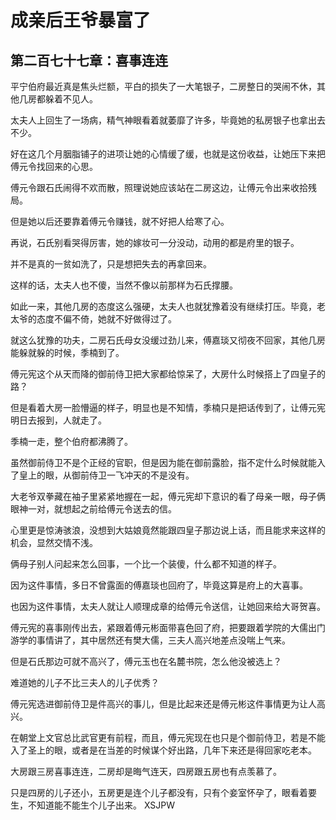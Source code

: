 # 成亲后王爷暴富了 
 ## 第二百七十七章：喜事连连
  平宁伯府最近真是焦头烂额，平白的损失了一大笔银子，二房整日的哭闹不休，其他几房都躲着不见人。  
  
 太夫人上回生了一场病，精气神眼看着就萎靡了许多，毕竟她的私房银子也拿出去不少。  
  
 好在这几个月胭脂铺子的进项让她的心情缓了缓，也就是这份收益，让她压下来把傅元令找回来的心思。  
  
 傅元令跟石氏闹得不欢而散，照理说她应该站在二房这边，让傅元令出来收拾残局。  
  
 但是她以后还要靠着傅元令赚钱，就不好把人给寒了心。  
  
 再说，石氏别看哭得厉害，她的嫁妆可一分没动，动用的都是府里的银子。  
  
 并不是真的一贫如洗了，只是想把失去的再拿回来。  
  
 这样的话，太夫人也不傻，当然不像以前那样为石氏撑腰。  
  
 如此一来，其他几房的态度这么强硬，太夫人也就犹豫着没有继续打压。毕竟，老太爷的态度不偏不倚，她就不好做得过了。  
  
 就这么犹豫的功夫，二房石氏母女没缓过劲儿来，傅嘉琰又彻夜不回家，其他几房能躲就躲的时候，季楠到了。  
  
 傅元宪这个从天而降的御前侍卫把大家都给惊呆了，大房什么时候搭上了四皇子的路？  
  
 但是看着大房一脸懵逼的样子，明显也是不知情，季楠只是把话传到了，让傅元宪明日去报到，人就走了。  
  
 季楠一走，整个伯府都沸腾了。  
  
 虽然御前侍卫不是个正经的官职，但是因为能在御前露脸，指不定什么时候就能入了皇上的眼，从御前侍卫一飞冲天的不是没有。  
  
 大老爷双拳藏在袖子里紧紧地握在一起，傅元宪却下意识的看了母亲一眼，母子俩眼神一对，就想起之前给傅元令送去的信。  
  
 心里更是惊涛骇浪，没想到大姑娘竟然能跟四皇子那边说上话，而且能求来这样的机会，显然交情不浅。  
  
 俩母子别人问起来怎么回事，一个比一个装傻，什么都不知道的样子。  
  
 因为这件事情，多日不曾露面的傅嘉琰也回府了，毕竟这算是府上的大喜事。  
  
 也因为这件事情，太夫人就让人顺理成章的给傅元令送信，让她回来给大哥贺喜。  
  
 傅元宪的喜事刚传出去，紧跟着傅元彬面带喜色回了府，把要跟着学院的大儒出门游学的事情讲了，其中居然还有樊大儒，三夫人高兴地差点没喘上气来。  
  
 但是石氏那边可就不高兴了，傅元玉也在名麓书院，怎么他没被选上？  
  
 难道她的儿子不比三夫人的儿子优秀？  
  
 傅元宪选进御前侍卫是件高兴的事儿，但是比起来还是傅元彬这件事情更为让人高兴。  
  
 在朝堂上文官总比武官更有前程，而且，傅元宪现在也只是个御前侍卫，若是不能入了圣上的眼，或者是在当差的时候谋个好出路，几年下来还是得回家吃老本。  
  
 大房跟三房喜事连连，二房却是晦气连天，四房跟五房也有点羡慕了。  
  
 只是四房的儿子还小，五房更是连个儿子都没有，只有个妾室怀孕了，眼看着要生，不知道能不能生个儿子出来。 
XSJPW